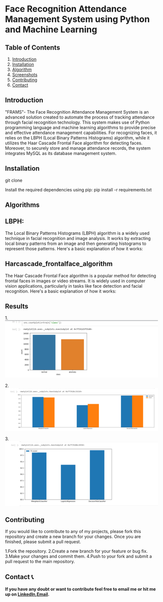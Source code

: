 # Face Recognition Attendance Management System using Python and Machine Learning

## Table of Contents
1. [Introduction](#introduction)
2. [Installation](#installation)
3. [Algorithm](#algorithms)
4. [Screenshots](#screenshots)
5. [Contributing](#contributing)
6. [Contact](#contact)

## Introduction
"FRAMS"- 
The Face Recognition Attendance Management System is an advanced solution created to automate the process of tracking attendance through facial recognition technology. This system makes use of Python programming language and machine learning algorithms to provide precise and effective attendance management capabilities. For recognizing faces, it relies on the LBPH (Local Binary Patterns Histograms) algorithm, while it utilizes the Haar Cascade Frontal Face algorithm for detecting faces. Moreover, to securely store and manage attendance records, the system integrates MySQL as its database management system.

## Installation
git clone 

Install the required dependencies using pip:
pip install -r requirements.txt


## Algorithms

## LBPH: 
The Local Binary Patterns Histograms (LBPH) algorithm is a widely used technique in facial recognition and image analysis. It works by extracting local binary patterns from an image and then generating histograms to represent those patterns. Here's a basic explanation of how it works:

## Harcascade_frontalface_algorithm
The Haar Cascade Frontal Face algorithm is a popular method for detecting frontal faces in images or video streams. It is widely used in computer vision applications, particularly in tasks like face detection and facial recognition. Here's a basic explanation of how it works:


## Results
1.![Screenshot 2023-11-07 091132](https://github.com/Kopal05/IDS/blob/main/Main/assets/Screenshot%20(205).png)


2.![Screenshot 2023-11-07 091156](https://github.com/Kopal05/IDS/blob/main/Main/assets/Screenshot%20(206).png)


3.![Screenshot 2023-11-07 091209](https://github.com/Kopal05/IDS/blob/main/Main/assets/Screenshot%20(207).png)







## Contributing
If you would like to contribute to any of my projects, please fork this repository and create a new branch for your changes. Once you are finished, please submit a pull request.

1.Fork the repository.
2.Create a new branch for your feature or bug fix.
3.Make your changes and commit them.
4.Push to your fork and submit a pull request to the main repository.

## Contact 📞

#### If you have any doubt or want to contribute feel free to email me or hit me up on [LinkedIn](https://www.linkedin.com/in/kopal-pareek-114bb424b/),[Email](pareekkopal41@gmail.com).


